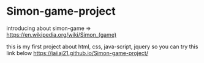 # Simon-game-project
introducing about simon-game => https://en.wikipedia.org/wiki/Simon_(game)

this is my first project about html, css, java-script, jquery 
so you can try this link below
https://jaiiaj21.github.io/Simon-game-project/
